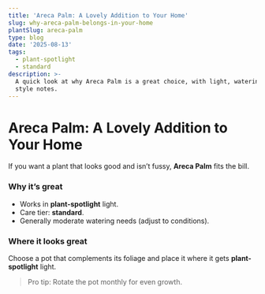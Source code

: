 ```yaml
---
title: 'Areca Palm: A Lovely Addition to Your Home'
slug: why-areca-palm-belongs-in-your-home
plantSlug: areca-palm
type: blog
date: '2025-08-13'
tags:
  - plant-spotlight
  - standard
description: >-
  A quick look at why Areca Palm is a great choice, with light, watering, and
  style notes.
---
```

# Areca Palm: A Lovely Addition to Your Home

If you want a plant that looks good and isn’t fussy, **Areca Palm** fits the bill.

### Why it’s great
- Works in **plant-spotlight** light.
- Care tier: **standard**.
- Generally moderate watering needs (adjust to conditions).

### Where it looks great
Choose a pot that complements its foliage and place it where it gets **plant-spotlight** light.
  
> Pro tip: Rotate the pot monthly for even growth.
